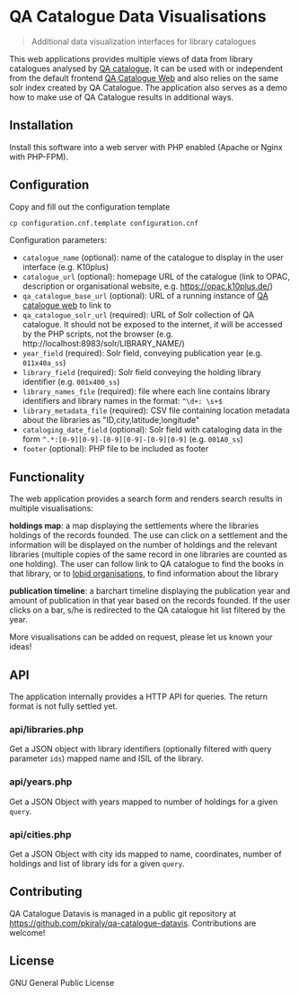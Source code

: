 # QA Catalogue Data Visualisations

> Additional data visualization interfaces for library catalogues

This web applications provides multiple views of data from library catalogues analysed by [QA catalogue](https://github.com/pkiraly/qa-catalogue). It can be used with or independent from the default frontend [QA Catalogue Web](https://github.com/pkiraly/qa-catalogue-web) and also relies on the same solr index created by QA Catalogue. The application also serves as a demo how to make use of QA Catalogue results in additional ways.

## Installation

Install this software into a web server with PHP enabled (Apache or Nginx with PHP-FPM).

## Configuration

Copy and fill out the configuration template

```bash
cp configuration.cnf.template configuration.cnf
```

Configuration parameters:

- `catalogue_name` (optional): name of the catalogue to display in the user interface (e.g. K10plus)
- `catalogue_url` (optional): homepage URL of the catalogue (link to OPAC, description or organisational website, e.g. <https://opac.k10plus.de/>)
- `qa_catalogue_base_url` (optional): URL of a running instance of [QA catalogue web](https://github.com/pkiraly/qa-catalogue-web) to link to
- `qa_catalogue_solr_url` (required): URL of Solr collection of QA catalogue. It should not be exposed to the internet, it will be accessed by the PHP scripts, not the browser (e.g. http://localhost:8983/solr/LIBRARY_NAME/)
- `year_field` (required): Solr field, conveying publication year (e.g. `011x40a_ss`)
- `library_field` (required): Solr field conveying the holding library identifier (e.g. `001x400_ss`)
- `library_names_file` (required): file where each line contains library identifiers and library names in the format: `^\d+: \s+$`
- `library_metadata_file` (required): CSV file containing location metadata about the libraries as "ID,city,latitude,longitude"
- `cataloging_date_field` (optional): Solr field with cataloging data in the form `^.*:[0-9][0-9]-[0-9][0-9]-[0-9][0-9]` (e.g. `001A0_ss`)
- `footer` (optional): PHP file to be included as footer

## Functionality

The web application provides a search form and renders search results in multiple visualisations:

**holdings map**: a map displaying the settlements where the libraries holdings of the records founded. The use can click on a settlement and the information will be displayed on the number of holdings and the relevant libraries (multiple copies of the same record in one libraries are counted as one holding). The user can follow link to QA catalogue to find the books in that library, or to [lobid organisations](https://lobid.org/organisations), to find information about the library

**publication timeline**: a barchart timeline displaying the publication year and amount of publication in that year based on the records founded. If the user clicks on a bar, s/he is redirected to the QA catalogue hit list filtered by the year.

More visualisations can be added on request, please let us known your ideas!

## API

The application internally provides a HTTP API for queries. The return format is not fully settled yet.

### api/libraries.php

Get a JSON object with library identifiers (optionally filtered with query parameter `ids`) mapped name and ISIL of the library.

### api/years.php

Get a JSON Object with years mapped to number of holdings for a given `query`.

### api/cities.php

Get a JSON Object with city ids mapped to name, coordinates, number of holdings and list of library ids for a given `query`.

## Contributing

QA Catalogue Datavis is managed in a public git repository at <https://github.com/pkiraly/qa-catalogue-datavis>. Contributions are welcome!

## License

GNU General Public License

